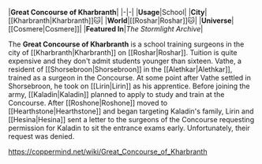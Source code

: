 |**Great Concourse of Kharbranth**|
|-|-|
|**Usage**|School|
|**City**|[[Kharbranth\|Kharbranth]]🐱︎|
|**World**|[[Roshar\|Roshar]]🐱︎|
|**Universe**|[[Cosmere\|Cosmere]]|
|**Featured In**|*The Stormlight Archive*|

The **Great Concourse of Kharbranth** is a school training surgeons in the city of [[Kharbranth\|Kharbranth]] on [[Roshar\|Roshar]]. Tuition is quite expensive and they don't admit students younger than sixteen.
Vathe, a resident of [[Shorsebroon\|Shorsebroon]] in the [[Alethkar\|Alethkar]], trained as a surgeon in the Concourse. At some point after Vathe settled in Shorsebroon, he took on [[Lirin\|Lirin]] as his apprentice.
Before joining the army, [[Kaladin\|Kaladin]] planned to apply to study and train at the Concourse. After [[Roshone\|Roshone]] moved to [[Hearthstone\|Hearthstone]] and began targeting Kaladin's family, Lirin and [[Hesina\|Hesina]] sent a letter to the surgeons of the Concourse requesting permission for Kaladin to sit the entrance exams early. Unfortunately, their request was denied.



https://coppermind.net/wiki/Great_Concourse_of_Kharbranth
